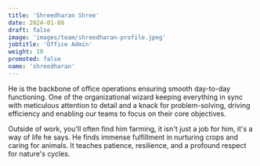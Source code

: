 ```yaml
---
title: 'Shreedharan Shree'
date: 2024-01-08
draft: false
image: 'images/team/shreedharan-profile.jpeg'
jobtitle: 'Office Admin'
weight: 10
promoted: false
name: 'shreedharan'
---
```


He is the backbone of office operations ensuring smooth day-to-day functioning. One of the organizational wizard keeping everything in sync with meticulous attention to detail and a knack for problem-solving, driving efficiency and enabling our teams to focus on their core objectives.

Outside of work, you'll often find him farming, it isn't just a job for him, it's a way of life he says. He finds immense fulfillment in nurturing crops and caring for animals. It teaches patience, resilience, and a profound respect for nature's cycles.
